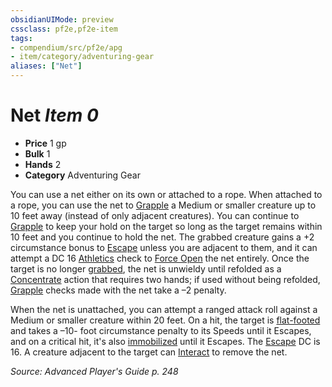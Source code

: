 ```yaml
---
obsidianUIMode: preview
cssclass: pf2e,pf2e-item
tags:
- compendium/src/pf2e/apg
- item/category/adventuring-gear
aliases: ["Net"]
---
```

# Net *Item 0*  

- **Price** 1 gp
- **Bulk** 1
- **Hands** 2
- **Category** Adventuring Gear

You can use a net either on its own or attached to a rope. When attached to a rope, you can use the net to [Grapple](../../../rules/actions/grapple.md) a Medium or smaller creature up to 10 feet away (instead of only adjacent creatures). You can continue to [Grapple](../../../rules/actions/grapple.md) to keep your hold on the target so long as the target remains within 10 feet and you continue to hold the net. The grabbed creature gains a +2 circumstance bonus to [Escape](../../../rules/actions/escape.md) unless you are adjacent to them, and it can attempt a DC 16 [Athletics](../../skills.md#Athletics) check to [Force Open](../../../rules/actions/force-open.md) the net entirely. Once the target is no longer [grabbed](../../../rules/conditions.md#Grabbed), the net is unwieldy until refolded as a [Concentrate](../../../rules/traits/concentrate.md) action that requires two hands; if used without being refolded, [Grapple](../../../rules/actions/grapple.md) checks made with the net take a –2 penalty.

When the net is unattached, you can attempt a ranged attack roll against a Medium or smaller creature within 20 feet. On a hit, the target is [flat-footed](../../../rules/conditions.md#Flat-footed) and takes a –10- foot circumstance penalty to its Speeds until it Escapes, and on a critical hit, it's also [immobilized](../../../rules/conditions.md#Immobilized) until it Escapes. The [Escape](../../../rules/actions/escape.md) DC is 16. A creature adjacent to the target can [Interact](../../../rules/actions/interact.md) to remove the net.

*Source: Advanced Player's Guide p. 248*